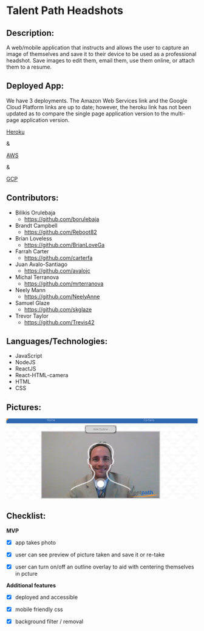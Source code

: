 #  **Talent Path Headshots**

## **Description:**
A web/mobile application that instructs and allows the user to capture an image of themselves and save it to their device to be used as a professional headshot. Save images to edit them, email them, use them online, or attach them to a resume.


## **Deployed App:**

We have 3 deployments. The Amazon Web Services link and the Google Cloud Platform links are up to date; however, the heroku link has not been updated as to compare the single page application version to the multi-page application version.

[Heroku](https://tp-camera-app.herokuapp.com/)

&

[AWS](https://master.d2w5ezifeqwhms.amplifyapp.com/)

& 

[GCP](https://camera-app-4145.ue.r.appspot.com/)


## **Contributors:**
- Bilikis Orulebaja
    - https://github.com/borulebaja
- Brandt Campbell
    - https://github.com/Reboot82
- Brian Loveless
    - https://github.com/BrianLoveGa
- Farrah Carter
    - https://github.com/carterfa
- Juan Avalo-Santiago
    - https://github.com/avalojc
- Michal Terranova
    - https://github.com/mrterranova
- Neely Mann
    - https://github.com/NeelyAnne
- Samuel Glaze
    - https://github.com/skglaze
- Trevor Taylor
    - https://github.com/Trevis42


## **Languages/Technologies:**
- JavaScript
- NodeJS
- ReactJS
- React-HTML-camera
- HTML
- CSS

## **Pictures:**

<!-- Picture below of example camera outline in app -->

![alt text](https://github.com/BrianLoveGa/headShotsSiteforTP/blob/master/public/img/appscreenshot.png "Screen shot of example camera outline in headshotz app prototype")


## **Checklist:**

__MVP__
- [x] app takes photo

- [x] user can see preview of picture taken and save it or re-take

- [x] user can turn on/off an outline overlay to aid with centering themselves in pcture


__Additional features__

- [x] deployed and accessible

- [x] mobile friendly css

- [x] background filter / removal
